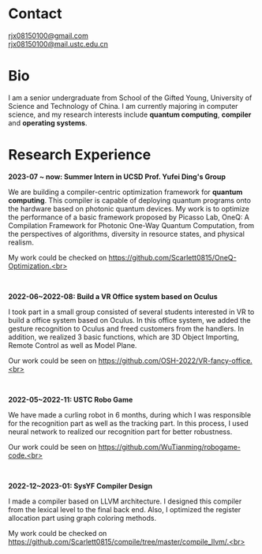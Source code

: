 # Contact
rjx08150100@gmail.com<br>
rjx08150100@mail.ustc.edu.cn

# Bio

I am a senior undergraduate from School of the Gifted Young, University of Science and Technology of China. I am currently majoring in computer science, and my research interests include **quantum computing**, **compiler** and **operating systems**.

# Research Experience

**2023-07 ~ now: Summer Intern in UCSD Prof. Yufei Ding's Group**<br>

We are building a compiler-centric optimization framework for **quantum computing**. This compiler is capable of  deploying quantum programs onto the hardware based on photonic quantum devices. My work is to optimize the performance of a basic framework proposed by Picasso Lab, OneQ: A Compilation Framework for Photonic One-Way Quantum Computation, from the perspectives of algorithms, diversity in resource states, and physical realism.<br>

My work could be checked on https://github.com/Scarlett0815/OneQ-Optimization.<br>

<br>

**2022-06~2022-08: Build a VR Office system based on Oculus**<br>

I took part in a small group consisted of several students interested in VR to build a office system based on Oculus. In this office system, we added the gesture recognition to Oculus and freed customers from the handlers. In addition, we realized 3 basic functions, which are 3D Object Importing, Remote Control as well as Model Plane.<br>

Our work could be seen on https://github.com/OSH-2022/VR-fancy-office.<br>

<br>

**2022-05~2022-11: USTC Robo Game**<br>

We have made a curling robot in 6 months, during which I was responsible for the recognition part as well as the tracking part. In this process, I used neural network to realized our recognition part for better robustness.<br>

Our work could be seen on https://github.com/WuTianming/robogame-code.<br>

<br>

**2022-12~2023-01: SysYF Compiler Design**<br>

I made a compiler based on LLVM architecture. I designed this compiler from the lexical level to the
final back end.  Also, I  optimized the register allocation part using graph coloring methods.<br>

My work could be checked on https://github.com/Scarlett0815/compile/tree/master/compile_llvm/.<br>

